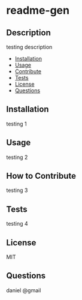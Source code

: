 # readme-gen

## Description
  
testing description

- [Installation](#installation)
- [Usage](#usage)
- [Contribute](#contribute)
- [Tests](#tests)
- [License](#license)
- [Questions](#questions)

## Installation
  
testing 1

## Usage
  
testing 2

## How to Contribute
  
testing 3

## Tests
  
testing 4

## License
  
MIT

## Questions
  
daniel
@gmail